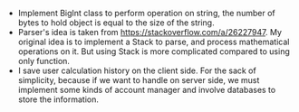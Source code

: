 - Implement BigInt class to perform operation on string, the number of bytes to hold object is equal to the size of the string.
- Parser's idea is taken from https://stackoverflow.com/a/26227947. My original idea is to implement a Stack to parse, and process mathematical operations on it.
But using Stack is more complicated compared to using only function.
- I save user calculation history on the client side. For the sack of simplicity, because if we want to handle on server side, we must implement some kinds of
account manager and involve databases to store the information.